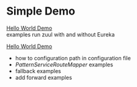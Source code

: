 # Simple Demo
[Hello World Demo](src/test/java/me/study/zuul/demo/SimpleZuulDemos.java)  
examples run zuul with and without Eureka

[Hello World Demo](src/test/java/me/study/zuul/demo/ProxyRoutesDemos.java)  
- how to configuration path in configuration file 
- *PatternServiceRouteMapper* examples
- fallback examples
- add forward examples